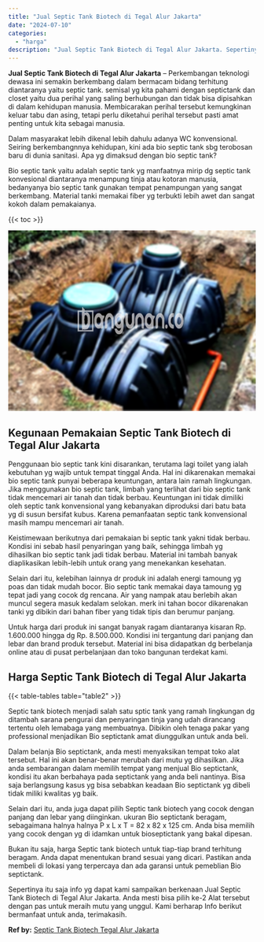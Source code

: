 ```yaml
---
title: "Jual Septic Tank Biotech di Tegal Alur Jakarta"
date: "2024-07-10"
categories: 
  - "harga"
description: "Jual Septic Tank Biotech di Tegal Alur Jakarta. Sepertinya itu saja info yg dapat kami sampaikan berkenaan Jual Septic Tank Biotech di Tegal Alur Jakarta. An..."
---
```


**Jual Septic Tank Biotech di Tegal Alur Jakarta** – Perkembangan teknologi dewasa ini semakin berkembang dalam bermacam bidang terhitung diantaranya yaitu septic tank. semisal yg kita pahami dengan septictank dan closet yaitu dua perihal yang saling berhubungan dan tidak bisa dipisahkan di dalam kehidupan manusia. Membicarakan perihal tersebut kemungkinan keluar tabu dan asing, tetapi perlu diketahui perihal tersebut pasti amat penting untuk kita sebagai manusia.

Dalam masyarakat lebih dikenal lebih dahulu adanya WC konvensional. Seiring berkembangnnya kehidupan, kini ada bio septic tank sbg terobosan baru di dunia sanitasi. Apa yg dimaksud dengan bio septic tank?

Bio septic tank yaitu adalah septic tank yg manfaatnya mirip dg septic tank konvesional diantaranya menampung tinja atau kotoran manusia, bedanyanya bio septic tank gunakan tempat penampungan yang sangat berkembang. Material tanki memakai fiber yg terbukti lebih awet dan sangat kokoh dalam pemakaianya.

{{< toc >}}

![Jual Septic Tank Biotech di Tegal Alur Jakarta](/images/jual-bio-septictank-22.png)

## Kegunaan Pemakaian Septic Tank Biotech di Tegal Alur Jakarta

Penggunaan bio septic tank kini disarankan, terutama lagi toilet yang ialah kebutuhan yg wajib untuk tempat tinggal Anda. Hal ini dikarenakan memakai bio septic tank punyai beberapa keuntungan, antara lain ramah lingkungan. Jika menggunakan bio septic tank, limbah yang terlihat dari bio septic tank tidak mencemari air tanah dan tidak berbau. Keuntungan ini tidak dimiliki oleh septic tank konvensional yang kebanyakan diproduksi dari batu bata yg di susun bersifat kubus. Karena pemanfaatan septic tank konvensional masih mampu mencemari air tanah.

Keistimewaan berikutnya dari pemakaian bi septic tank yakni tidak berbau. Kondisi ini sebab hasil penyaringan yang baik, sehingga limbah yg dihasilkan bio septic tank jadi tidak berbau. Material ini tambah banyak diaplikasikan lebih-lebih untuk orang yang menekankan kesehatan.

Selain dari itu, kelebihan lainnya dr produk ini adalah energi tamoung yg poas dan tidak mudah bocor. Bio septic tank memakai daya tamoung yg tepat jadi yang cocok dg rencana. Air yang nampak atau berlebih akan muncul segera masuk kedalam selokan. merk ini tahan bocor dikarenakan tanki yg dibikin dari bahan fiber yang tidak tipis dan berumur panjang.

Untuk harga dari produk ini sangat banyak ragam diantaranya kisaran Rp. 1.600.000 hingga dg Rp. 8.500.000. Kondisi ini tergantung dari panjang dan lebar dan brand produk tersebut. Material ini bisa didapatkan dg berbelanja online atau di pusat perbelanjaan dan toko bangunan terdekat kami.

## Harga Septic Tank Biotech di Tegal Alur Jakarta

{{< table-tables table="table2" >}}

Septic tank biotech menjadi salah satu sptic tank yang ramah lingkungan dg ditambah sarana pengurai dan penyaringan tinja yang udah dirancang tertentu oleh lemabaga yang membuatnya. Dibikin oleh tenaga pakar yang professional menjadikan Bio septictank amat diunggulkan untuk anda beli.

Dalam belanja Bio septictank, anda mesti menyaksikan tempat toko alat tersebut. Hal ini akan benar-benar merubah dari mutu yg dihasilkan. Jika anda sembarangan dalam memilih tempat yang menjual Bio septictank, kondisi itu akan berbahaya pada septictank yang anda beli nantinya. Bisa saja berlangsung kasus yg bisa sebabkan keadaan Bio septictank yg dibeli tidak miliki kwalitas yg baik.

Selain dari itu, anda juga dapat pilih Septic tank biotech yang cocok dengan panjang dan lebar yang diinginkan. ukuran Bio septictank beragam, sebagaimana halnya halnya P x L x T = 82 x 82 x 125 cm. Anda bisa memilih yang cocok dengan yg di idamkan untuk bioseptictank yang bakal dipesan.

Bukan itu saja, harga Septic tank biotech untuk tiap-tiap brand terhitung beragam. Anda dapat menentukan brand sesuai yang dicari. Pastikan anda membeli di lokasi yang terpercaya dan ada garansi untuk pemeblian Bio septictank.

Sepertinya itu saja info yg dapat kami sampaikan berkenaan Jual Septic Tank Biotech di Tegal Alur Jakarta. Anda mesti bisa pilih ke-2 Alat tersebut dengan pas untuk meraih mutu yang unggul. Kami berharap Info berikut bermanfaat untuk anda, terimakasih.

**Ref by:** [Septic Tank Biotech Tegal Alur Jakarta](https://id.wikipedia.org/wiki/Septic)

